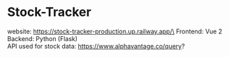 # Stock-Tracker
website: https://stock-tracker-production.up.railway.app/\
Frontend: Vue 2\
Backend: Python (Flask)\
API used for stock data: https://www.alphavantage.co/query?
